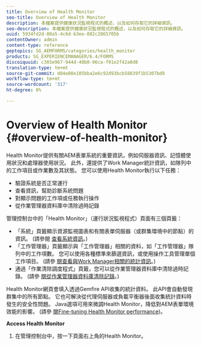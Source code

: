```yaml
---
title: Overview of Health Monitor
seo-title: Overview of Health Monitor
description: 本檔案提供健康狀況監視程式的概述，以及如何存取它的詳細資訊。
seo-description: 本檔案提供健康狀況監視程式的概述，以及如何存取它的詳細資訊。
uuid: 5934fd2d-80a5-4c6d-b3ee-882c2865705b
contentOwner: admin
content-type: reference
geptopics: SG_AEMFORMS/categories/health_monitor
products: SG_EXPERIENCEMANAGER/6.4/FORMS
discoiquuid: c303e967-944d-40b0-96ca-f91e2f42a0d0
translation-type: tm+mt
source-git-commit: d04e08e105bba2e6c92d93bcb58839f1b5307bd8
workflow-type: tm+mt
source-wordcount: '317'
ht-degree: 0%

---
```



# Overview of Health Monitor {#overview-of-health-monitor}

Health Monitor提供有關AEM表單系統的重要資訊，例如伺服器資訊、記憶體使用狀況和處理器使用狀況。 此外，還提供了Work Manager統計資訊，如隊列中的工作項目或作業數及其狀態。 您可以使用Health Monitor執行以下任務：

* 驗證系統是否正常運行
* 查看資訊，幫助診斷系統問題
* 對顯示問題的工作項或任務執行操作
* 從作業管理器資料庫中清除過時記錄

管理控制台中的「Health Monitor」（運行狀況監視程式）頁面有三個頁籤：

* 「系統」頁籤顯示資源監視圖表和有關表單伺服器（或群集環境中的節點）的資訊。 (請參閱 [查看系統資訊](/help/forms/using/admin-help/view-system-information.md#view-system-information)。)
* 「工作管理器」頁籤顯示與「工作管理器」相關的資料，如「工作管理器」隊列中的工作項數。 您可以使用各種標準來篩選資訊，或使用操作工具管理單個工作項目。 (請參 [閱查看與Work Manager相關的統計資訊](/help/forms/using/admin-help/view-statistics-related-manager.md#view-statistics-related-to-work-manager)。)
* 通過「作業清除調度程式」頁籤，您可以從作業管理器資料庫中清除過時記錄。 (請參 [閱從作業管理器資料庫清除記錄](/help/forms/using/admin-help/purge-records-job-manager-database.md#purge-records-from-the-job-manager-database)。)

Health Monitor網頁會填入透過Gemfire API收集的統計資料。 此API會自動發現群集中的所有節點。 它也可解決從代理伺服器或負載平衡器後面收集統計資料時發生的安全性問題。 Java選項可用來微調Health Monitor，降低對AEM表單環境效能的影響。 (請參 [閱Fine-tuning Health Monitor performance](/help/forms/using/admin-help/fine-tuning-health-monitor-performance.md#fine-tuning-health-monitor-performance))。

**Access Health Monitor**

1. 在管理控制台中，按一下頁面右上角的Health Monitor。

